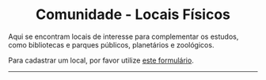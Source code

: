 <h1 align="center">Comunidade - Locais Físicos</h1>

Aqui se encontram locais de interesse para complementar os estudos, como bibliotecas e parques públicos, planetários e zoológicos.

Para cadastrar um local, por favor utilize [este formulário](https://forms.gle/3Gk9RZwUnq5bqW18A).

---
